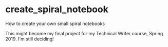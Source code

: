 # create_spiral_notebook
How to create your own small spiral notebooks

This might become my final project for my Technical Writer course, Spring 2019. I'm still deciding!

